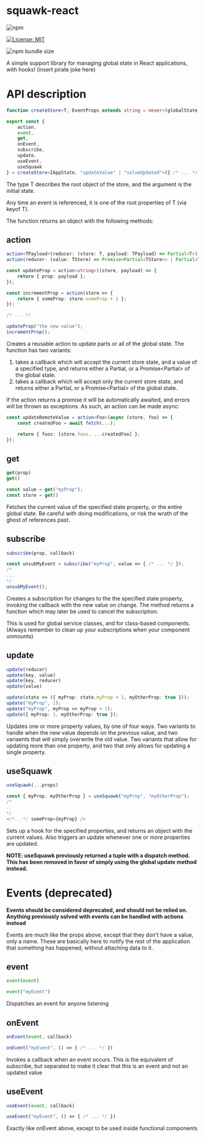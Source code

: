 # squawk-react
![npm](https://img.shields.io/npm/v/squawk-react.svg?label=Latest%20stable)

[![License: MIT](https://img.shields.io/badge/License-MIT-yellow.svg)](https://opensource.org/licenses/MIT)

![npm bundle size](https://img.shields.io/bundlephobia/minzip/squawk-react.svg)

A simple support library for managing global state in React applications, with hooks! (insert pirate joke here)


# API description

```typescript
function createStore<T, EventProps extends string = never>(globalState: T)

export const {
    action,
    event,
    get,
    onEvent,
    subscribe,
    update,
    useEvent,
    useSquawk
} = createStore<IAppState, "updateValue" | "valueUpdated">({ /* ... */ })
```

The type T describes the root object of the store, and the argument is the initial state. 

Any time an event is referenced, it is one of the root properties of T (via keyof T). 

The function returns an object with the following methods:

## action

```typescript
action<TPayload>(reducer: (store: T, payload: TPayload) => Partial<T>)
action(reducer: (value: TStore) => Promise<Partial<TStore>> | Partial<TStore>)

const updateProp = action<string>((store, payload) => {
    return { prop: payload };
});

const incrementProp = action(store => {
    return { someProp: store.someProp + 1 };
});

/* ... */

updateProp("the new value");
incrementProp();
```

Creates a reusable action to update parts or all of the global state. The function has two variants:
1. takes a callback which will accept the current store state, and a value of a specified type, and returns either a Partial<T>, or a Promise<Partial<T>> of the global state.
2. takes a callback which will accept only the current store state, and returns either a Partial<T>, or a Promise<Partial<T>> of the global state.

If the action returns a promise it will be automatically awaited, and errors will be thrown as exceptions. As such, an action can be made async:

```typescript
const updateRemoteValue = action<Foo>(async (store, foo) => {
    const createdFoo = await fetch(...);

    return { foos: [store.foos, ...createdFoo] };
});
```

## get

```typescript
get(prop)
get()

const value = get("myProp");
const store = get()
```

Fetches the current value of the specified state property, or the entire global state. Be careful with doing modifications, or risk the wrath of the ghost of references past.

## subscribe

```typescript
subscribe(prop, callback)

const unsubMyEvent = subscribe("myProp", value => { /* ... */ });
/*
...
*/
unsubMyEvent();
```

Creates a subscription for changes to the the specified state property, invoking the callback with the new value on change. The method returns a function which may later be used to cancel the subscription.

This is used for global service classes, and for class-based components. (Always remember to clean up your subscriptions when your component unmounts)

## update

```typescript
update(reducer)
update(key, value)
update(key, reducer)
update(value)

update(state => ({ myProp: state.myProp + 1, myOtherProp: true }));
update("myProp", 1);
update("myProp", myProp => myProp + 1);
update({ myProp: 1, myOtherProp: true });
```

Updates one or more property values, by one of four ways. Two variants to handle when the new value depends on the previous value, and two variaents that will simply overwrite the old value. Two variants that allow for updating more than one property, and two that only allows for updating a single property.

## useSquawk

```typescript
useSquawk(...props)

const { myProp, myOtherProp } = useSquawk("myProp", "myOtherProp");
/*
..
*/
</*...*/ someProp={myProp} />
```

Sets up a hook for the specified properties, and returns an object with the current values. Also triggers an update whenever one or more properties are updated.

**NOTE: useSquawk previously returned a tuple with a dispatch method. This has been removed in favor of simply using the global update method instead.**

# Events (deprecated)
**Events should be considered deprecated, and should not be relied on. Anything previously solved with events can be handled with actions instead**

Events are much like the props above, except that they don't have a value, only a name. These are basically here to notify the rest of the application that something has happened, without attaching data to it.

## event

```typescript
event(event)

event("myEvent")
```

Dispatches an event for anyone listening

## onEvent

```typescript
onEvent(event, callback)

onEvent("myEvent", () => { /* ... */ })
```

Invokes a callback when an event occurs. This is the equivalent of subscribe, but separated to make it clear that this is an event and not an updated value

## useEvent

```typescript
useEvent(event, callback)

useEvent("myEvent", () => { /* ... */ })
```

Exactly like onEvent above, except to be used inside functional components
